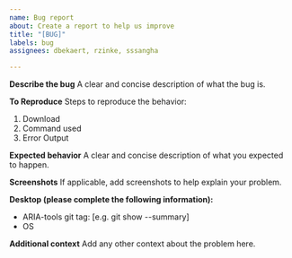 ```yaml
---
name: Bug report
about: Create a report to help us improve
title: "[BUG]"
labels: bug
assignees: dbekaert, rzinke, sssangha

---
```


**Describe the bug**
A clear and concise description of what the bug is.

**To Reproduce**
Steps to reproduce the behavior:
1. Download 
2. Command used
3. Error Output

**Expected behavior**
A clear and concise description of what you expected to happen.

**Screenshots**
If applicable, add screenshots to help explain your problem.

**Desktop (please complete the following information):**
 - ARIA-tools git tag: [e.g. git show --summary]
 - OS

**Additional context**
Add any other context about the problem here.
